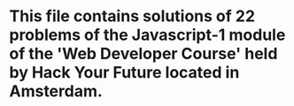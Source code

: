 # This file contains solutions of 22 problems of the Javascript-1 module of the 'Web Developer Course' held by Hack Your Future located in Amsterdam. 
